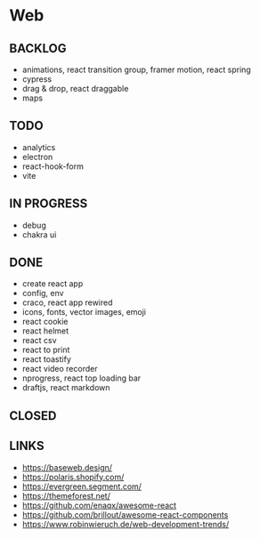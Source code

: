 # Web

## BACKLOG

- animations, react transition group, framer motion, react spring
- cypress
- drag & drop, react draggable
- maps

## TODO

- analytics
- electron
- react-hook-form
- vite

## IN PROGRESS

- debug
- chakra ui

## DONE

- create react app
- config, env
- craco, react app rewired
- icons, fonts, vector images, emoji
- react cookie
- react helmet
- react csv
- react to print
- react toastify
- react video recorder
- nprogress, react top loading bar
- draftjs, react markdown

## CLOSED

## LINKS

- https://baseweb.design/
- https://polaris.shopify.com/
- https://evergreen.segment.com/
- https://themeforest.net/
- https://github.com/enaqx/awesome-react
- https://github.com/brillout/awesome-react-components
- https://www.robinwieruch.de/web-development-trends/
